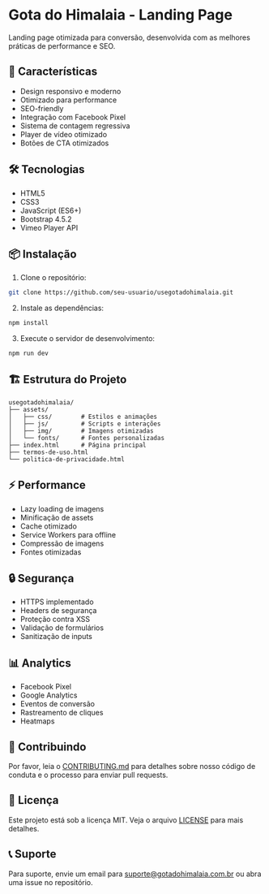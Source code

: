 # Gota do Himalaia - Landing Page

Landing page otimizada para conversão, desenvolvida com as melhores práticas de performance e SEO.

## 🚀 Características

- Design responsivo e moderno
- Otimizado para performance
- SEO-friendly
- Integração com Facebook Pixel
- Sistema de contagem regressiva
- Player de vídeo otimizado
- Botões de CTA otimizados

## 🛠️ Tecnologias

- HTML5
- CSS3
- JavaScript (ES6+)
- Bootstrap 4.5.2
- Vimeo Player API

## 📦 Instalação

1. Clone o repositório:
```bash
git clone https://github.com/seu-usuario/usegotadohimalaia.git
```

2. Instale as dependências:
```bash
npm install
```

3. Execute o servidor de desenvolvimento:
```bash
npm run dev
```

## 🏗️ Estrutura do Projeto

```
usegotadohimalaia/
├── assets/
│   ├── css/        # Estilos e animações
│   ├── js/         # Scripts e interações
│   ├── img/        # Imagens otimizadas
│   └── fonts/      # Fontes personalizadas
├── index.html      # Página principal
├── termos-de-uso.html
└── politica-de-privacidade.html
```

## ⚡ Performance

- Lazy loading de imagens
- Minificação de assets
- Cache otimizado
- Service Workers para offline
- Compressão de imagens
- Fontes otimizadas

## 🔒 Segurança

- HTTPS implementado
- Headers de segurança
- Proteção contra XSS
- Validação de formulários
- Sanitização de inputs

## 📊 Analytics

- Facebook Pixel
- Google Analytics
- Eventos de conversão
- Rastreamento de cliques
- Heatmaps

## 🤝 Contribuindo

Por favor, leia o [CONTRIBUTING.md](CONTRIBUTING.md) para detalhes sobre nosso código de conduta e o processo para enviar pull requests.

## 📝 Licença

Este projeto está sob a licença MIT. Veja o arquivo [LICENSE](LICENSE) para mais detalhes.

## 📞 Suporte

Para suporte, envie um email para suporte@gotadohimalaia.com.br ou abra uma issue no repositório. 